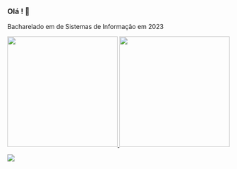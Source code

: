 ### Olá !  👋


Bacharelado em  de Sistemas de Informação em 2023


 <div>
  <a href="https://github.com/CassianoCardoso">
  <img height="250em" src="https://github-readme-stats.vercel.app/api/top-langs/?username=CassianoCardoso&show_icons=true&theme=merko&include_all_commits=true&count_private=true"/>
  <img height="250em" src="https://github-readme-stats.vercel.app/api?username=CassianoCardoso&layout=compact&langs_count=7&theme=merko"/>
</div>
  <!--
  <div style="display: inline_block"><br>
  <img align="center" alt="Cass-Js" height="30" width="45" src="https://raw.githubusercontent.com/devicons/devicon/master/icons/javascript/javascript-plain.svg">
  <img align="center" alt="Cass-Ts" height="30" width="40" src="https://raw.githubusercontent.com/devicons/devicon/master/icons/typescript/typescript-plain.svg">
  <img align="center" alt="Cass-React" height="30" width="40" src="https://raw.githubusercontent.com/devicons/devicon/master/icons/react/react-original.svg">
  <img align="center" alt="Cass-HTML" height="30" width="40" src="https://raw.githubusercontent.com/devicons/devicon/master/icons/html5/html5-original.svg">
  <img align="center" alt="Cass-CSS" height="30" width="40" src="https://raw.githubusercontent.com/devicons/devicon/master/icons/css3/css3-original.svg">
  <img align="center" alt="Cass-Csharp" height="30" width="40" src="https://raw.githubusercontent.com/devicons/devicon/master/icons/csharp/csharp-original.svg">
  <img align="center" alt="Cass-Csharp" height="30" width="40" src= "https://raw.githubusercontent.com/devicons/devicon/master/icons/java/java-original.svg">
  </div>
  -->
 <p align=>
  <a href="https://skillicons.dev">
    <img src="https://skillicons.dev/icons?i=git,js,css,html,ts,cs,dotnet,react" />
  </a>
</p>

